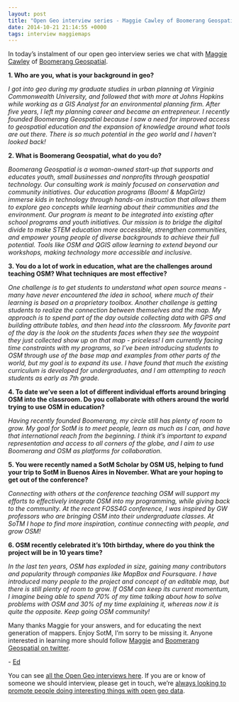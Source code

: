 ```yaml
--- 
layout: post
title: "Open Geo interview series - Maggie Cawley of Boomerang Geospatial"
date: 2014-10-21 21:14:55 +0000
tags: interview maggiemaps
---
```

In today’s instalment of our open geo interview series we chat with [Maggie Cawley](http://about.me/maggiecawley) of [Boomerang Geospatial](http://www.boomgeo.com/).  

**1\. Who are you, what is your background in geo?**

_I got into geo during my graduate studies in urban planning at Virginia Commonwealth University, and followed that with more at Johns Hopkins while working as a GIS Analyst for an environmental planning firm. After five years, I left my planning career and became an entrepreneur. I recently founded Boomerang Geospatial because I saw a need for improved access to geospatial education and the expansion of knowledge around what tools are out there. There is so much potential in the geo world and I haven’t looked back!_

**2\. What is Boomerang Geospatial, what do you do?**

_Boomerang Geospatial is a woman-owned start-up that supports and educates youth, small businesses and nonprofits through geospatial technology. Our consulting work is mainly focused on conservation and community initiatives. Our education programs (Boom! & MapGirlz) immerse kids in technology through hands-on instruction that allows them to explore geo concepts while learning about their communities and the environment. Our program is meant to be integrated into existing after school programs and youth initiatives. Our mission is to bridge the digital divide to make STEM education more accessible, strengthen communities, and empower young people of diverse backgrounds to achieve their full potential. Tools like OSM and QGIS allow learning to extend beyond our workshops, making technology more accessible and inclusive._

**3\. You do a lot of work in education, what are the challenges around teaching OSM? What techniques are most effective?**

_One challenge is to get students to understand what open source means - many have never encountered the idea in school, where much of their learning is based on a proprietary toolbox. Another challenge is getting students to realize the connection between themselves and the map. My approach is to spend part of the day outside collecting data with GPS and building attribute tables, and then head into the classroom. My favorite part of the day is the look on the students faces when they see the waypoint they just collected show up on that map - priceless! I am currently facing time constraints with my programs, so I’ve been introducing students to OSM through use of the base map and examples from other parts of the world, but my goal is to expand its use. I have found that much the existing curriculum is developed for undergraduates, and I am attempting to reach students as early as 7th grade._

**4\. To date we’ve seen a lot of different individual efforts around bringing OSM into the classroom. Do you collaborate with others around the world trying to use OSM in education?**

_Having recently founded Boomerang, my circle still has plenty of room to grow. My goal for SotM is to meet people, learn as much as I can, and have that international reach from the beginning. I think it’s important to expand representation and access to all corners of the globe, and I aim to use Boomerang and OSM as platforms for collaboration._

**5\. You were recently named a SotM Scholar by OSM US, helping to fund your trip to SotM in Buenos Aires in November. What are your hoping to get out of the conference?**

_Connecting with others at the conference teaching OSM will support my efforts to effectively integrate OSM into my programming, while giving back to the community. At the recent FOSS4G conference, I was inspired by GW professors who are bringing OSM into their undergraduate classes. At SoTM I hope to find more inspiration, continue connecting with people, and grow OSM!_

**6\. OSM recently celebrated it’s 10th birthday, where do you think the project will be in 10 years time?**

_In the last ten years, OSM has exploded in size, gaining many contributors and popularity through companies like MapBox and Foursquare. I have introduced many people to the project and concept of an editable map, but there is still plenty of room to grow. If OSM can keep its current momentum, I imagine being able to spend 70% of my time talking about how to solve problems with OSM and 30% of my time explaining it, whereas now it is quite the opposite. Keep going OSM community!_

Many thanks Maggie for your answers, and for educating the next generation of mappers. Enjoy SotM, I’m sorry to be missing it. Anyone interested in learning more should follow [Maggie](https://twitter.com/MaggieMaps) and [Boomerang Geospatial on twitter](https://twitter.com/boommaps). 

- [Ed](https://twitter.com/freyfogle)

You can see [all the Open Geo interviews here](http://blog.opencagedata.com/tagged/interview). If you are or know of someone we should interview, please get in touch, we’re [always looking to promote people doing interesting things with open geo data](http://blog.opencagedata.com/post/98139732993/call-for-open-geo-openstreetmap-interviewees).